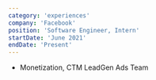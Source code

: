 ```yaml
---
category: 'experiences'
company: 'Facebook'
position: 'Software Engineer, Intern'
startDate: 'June 2021'
endDate: 'Present'
---
```


* Monetization, CTM LeadGen Ads Team
